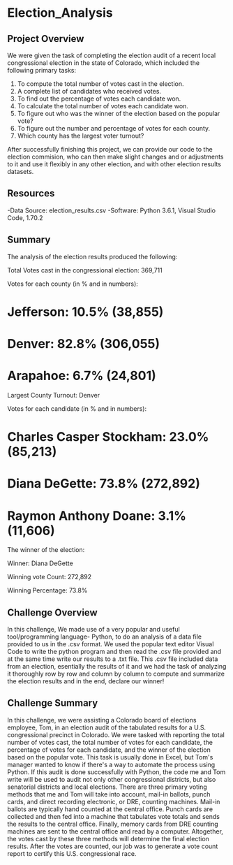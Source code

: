 # Election_Analysis

## Project Overview
We were given the task of completing the election audit of a recent local congressional election in the state of Colorado, which included the following primary tasks:

1. To compute the total number of votes cast in the election.
2. A complete list of candidates who received votes.
3. To find out the percentage of votes each candidate won.
4. To calculate the total number of votes each candidate won.
5. To figure out who was the winner of the election based on the popular vote? 
6. To figure out the number and percentage of votes for each county.
7. Which county has the largest voter turnout?

After successfully finishing this project, we can provide our code to the election commision, who can then make slight changes and or adjustments to it and use
it flexibly in any other election, and with other election results datasets. 

## Resources
-Data Source: election_results.csv
-Software: Python 3.6.1, Visual Studio Code, 1.70.2

## Summary
The analysis of the election results produced the following:

Total Votes cast in the congressional election: 369,711

Votes for each county (in % and in numbers):

# Jefferson: 10.5% (38,855)

# Denver: 82.8% (306,055)

# Arapahoe: 6.7% (24,801)

Largest County Turnout: Denver

Votes for each candidate (in % and in numbers):

# Charles Casper Stockham: 23.0% (85,213)

# Diana DeGette: 73.8% (272,892)

# Raymon Anthony Doane: 3.1% (11,606)

The winner of the election:

Winner: Diana DeGette

Winning vote Count: 272,892

Winning Percentage: 73.8%

## Challenge Overview
In this challenge, We made use of a very popular and useful tool/programming language- Python, to do an analysis of 
a data file provided to us in the .csv format. We used the popular text editor Visual Code to write the python program
and then read the .csv file provided and at the same time write our results to a .txt file. This .csv file included data 
from an election, esentially the results of it and we had the task of analyzing it thoroughly row by row and column by column 
to compute and summarize the election results and in the end, declare our winner!

## Challenge Summary 
In this challenge, we were assisting a Colorado board of elections employee, Tom, in an election audit of the tabulated results 
for a U.S. congressional precinct in Colorado. We were tasked with reporting the total number of votes cast, the total number of 
votes for each candidate, the percentage of votes for each candidate, and the winner of the election based on the popular vote. 
This task is usually done in Excel, but Tom's manager wanted to know if there's a way to automate the process using Python. 
If this audit is done successfully with Python, the code me and Tom write will be used to audit not only other congressional 
districts, but also senatorial districts and local elections. There are three primary voting methods that me and Tom will take into account, 
mail-in ballots, punch cards, and direct recording electronic, or DRE, counting machines. Mail-in ballots are typically hand counted at the 
central office. Punch cards are collected and then fed into a machine that tabulates vote totals and sends the results to the central office. 
Finally, memory cards from DRE counting machines are sent to the central office and read by a computer. Altogether, the votes cast by these 
three methods will determine the final election results. After the votes are counted, our job was to generate a vote count report to certify 
this U.S. congressional race.


